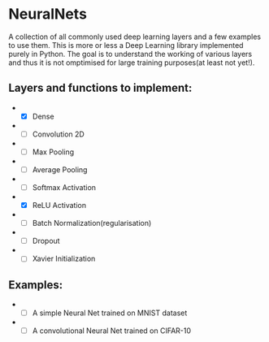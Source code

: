 # NeuralNets
A collection of all commonly used deep learning layers and a few examples to use them. This is more or less a Deep Learning library implemented purely in Python. The goal is to understand the working of various layers and thus it is not omptimised for large training purposes(at least not yet!).

## Layers and functions to implement:
* - [x] Dense
* - [ ] Convolution 2D
* - [ ] Max Pooling
* - [ ] Average Pooling
* - [ ] Softmax Activation
* - [x] ReLU Activation
* - [ ] Batch Normalization(regularisation)
* - [ ] Dropout
* - [ ] Xavier Initialization

## Examples:
* - [ ] A simple Neural Net trained on MNIST dataset
* - [ ] A convolutional Neural Net trained on CIFAR-10 
